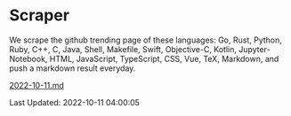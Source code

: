 # Scraper

We scrape the github trending page of these languages: Go, Rust, Python, Ruby, C++, C, Java, Shell, Makefile, Swift, Objective-C, Kotlin, Jupyter-Notebook, HTML, JavaScript, TypeScript, CSS, Vue, TeX, Markdown, and push a markdown result everyday.

[2022-10-11.md](https://github.com/yangwenmai/github-trending-backup/blob/master/2022-10-11.md)

Last Updated: 2022-10-11 04:00:05